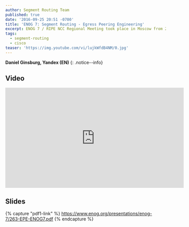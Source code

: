 ```yaml
---
author: Segment Routing Team
published: true
date: '2016-09-25 20:51 -0700'
title: 'ENOG 7: Segment Routing - Egress Peering Engineering'
excerpt: ENOG 7 / RIPE NCC Regional Meeting took place in Moscow from 26-27 May 2014.
tags:
  - segment-routing
  - cisco
teaser: 'https://img.youtube.com/vi/lujkWfdB4NM/0.jpg'
---
```


**Daniel Ginsburg, Yandex (EN)**
{: .notice--info}

## Video  

<iframe width="560" height="315" src="https://www.youtube.com/embed/lujkWfdB4NM" frameborder="0" allowfullscreen></iframe>


## Slides  

{% capture "pdf1-link" %}
https://www.enog.org/presentations/enog-7/263-EPE-ENOG7.pdf
{% endcapture %}

<div id="pdf1"></div>
<script>
        PDFObject.embed("{{ pdf1-link }}",
                        "#pdf1",
                        {height: "500px"});
</script>
